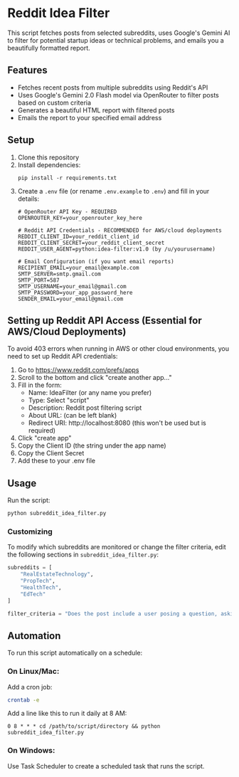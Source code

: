 # Reddit Idea Filter

This script fetches posts from selected subreddits, uses Google's Gemini AI to filter for potential startup ideas or technical problems, and emails you a beautifully formatted report.

## Features

- Fetches recent posts from multiple subreddits using Reddit's API
- Uses Google's Gemini 2.0 Flash model via OpenRouter to filter posts based on custom criteria
- Generates a beautiful HTML report with filtered posts
- Emails the report to your specified email address

## Setup

1. Clone this repository
2. Install dependencies:
   ```
   pip install -r requirements.txt
   ```
3. Create a `.env` file (or rename `.env.example` to `.env`) and fill in your details:
   ```
   # OpenRouter API Key - REQUIRED
   OPENROUTER_KEY=your_openrouter_key_here

   # Reddit API Credentials - RECOMMENDED for AWS/cloud deployments
   REDDIT_CLIENT_ID=your_reddit_client_id
   REDDIT_CLIENT_SECRET=your_reddit_client_secret
   REDDIT_USER_AGENT=python:idea-filter:v1.0 (by /u/yourusername)

   # Email Configuration (if you want email reports)
   RECIPIENT_EMAIL=your_email@example.com
   SMTP_SERVER=smtp.gmail.com
   SMTP_PORT=587
   SMTP_USERNAME=your_email@gmail.com
   SMTP_PASSWORD=your_app_password_here
   SENDER_EMAIL=your_email@gmail.com
   ```

## Setting up Reddit API Access (Essential for AWS/Cloud Deployments)

To avoid 403 errors when running in AWS or other cloud environments, you need to set up Reddit API credentials:

1. Go to https://www.reddit.com/prefs/apps
2. Scroll to the bottom and click "create another app..."
3. Fill in the form:
   - Name: IdeaFilter (or any name you prefer)
   - Type: Select "script" 
   - Description: Reddit post filtering script
   - About URL: (can be left blank)
   - Redirect URI: http://localhost:8080 (this won't be used but is required)
4. Click "create app"
5. Copy the Client ID (the string under the app name)
6. Copy the Client Secret
7. Add these to your .env file

## Usage

Run the script:

```bash
python subreddit_idea_filter.py
```

### Customizing

To modify which subreddits are monitored or change the filter criteria, edit the following sections in `subreddit_idea_filter.py`:

```python
subreddits = [
    "RealEstateTechnology", 
    "PropTech",
    "HealthTech",
    "EdTech"
]

filter_criteria = "Does the post include a user posing a question, asking for reccomendation or about the existence of some software that could lay the groundwork for a startup..."
```

## Automation

To run this script automatically on a schedule:

### On Linux/Mac:

Add a cron job:

```bash
crontab -e
```

Add a line like this to run it daily at 8 AM:

```
0 8 * * * cd /path/to/script/directory && python subreddit_idea_filter.py
```

### On Windows:

Use Task Scheduler to create a scheduled task that runs the script.
